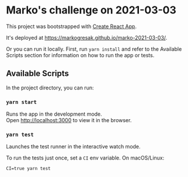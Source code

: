 # Marko's challenge on 2021-03-03

This project was bootstrapped with [Create React App](https://github.com/facebook/create-react-app).

It's deployed at https://markogresak.github.io/marko-2021-03-03/.

Or you can run it locally. First, run `yarn install` and refer to the Available
Scripts section for information on how to run the app or tests.

## Available Scripts

In the project directory, you can run:

### `yarn start`

Runs the app in the development mode.\
Open [http://localhost:3000](http://localhost:3000) to view it in the browser.

### `yarn test`

Launches the test runner in the interactive watch mode.

To run the tests just once, set a `CI` env variable. On macOS/Linux:

```
CI=true yarn test
```
